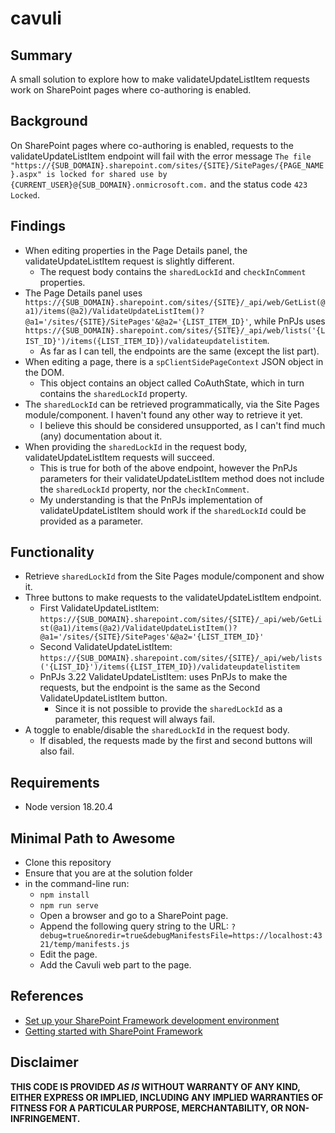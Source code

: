 # cavuli

## Summary
A small solution to explore how to make validateUpdateListItem requests work on SharePoint pages where co-authoring is enabled. 

## Background
On SharePoint pages where co-authoring is enabled, requests to the validateUpdateListItem endpoint will fail with the error message ``The file "https://{SUB_DOMAIN}.sharepoint.com/sites/{SITE}/SitePages/{PAGE_NAME}.aspx" is locked for shared use by {CURRENT_USER}@{SUB_DOMAIN}.onmicrosoft.com.`` and the status code ``423 Locked``.

## Findings
- When editing properties in the Page Details panel, the validateUpdateListItem request is slightly different.
  - The request body contains the ``sharedLockId`` and ``checkInComment`` properties.
- The Page Details panel uses ``https://{SUB_DOMAIN}.sharepoint.com/sites/{SITE}/_api/web/GetList(@a1)/items(@a2)/ValidateUpdateListItem()?@a1='/sites/{SITE}/SitePages'&@a2='{LIST_ITEM_ID}'``, while PnPJs uses ``https://{SUB_DOMAIN}.sharepoint.com/sites/{SITE}/_api/web/lists('{LIST_ID}')/items({LIST_ITEM_ID})/validateupdatelistitem``. 
  - As far as I can tell, the endpoints are the same (except the list part).
- When editing a page, there is a ``spClientSidePageContext`` JSON object in the DOM.
  - This object contains an object called CoAuthState, which in turn contains the ``sharedLockId`` property.
- The ``sharedLockId`` can be retrieved programmatically, via the Site Pages module/component. I haven't found any other way to retrieve it yet.
  - I believe this should be considered unsupported, as I can't find much (any) documentation about it.
- When providing the ``sharedLockId`` in the request body, validateUpdateListItem requests will succeed.
  - This is true for both of the above endpoint, however the PnPJs parameters for their validateUpdateListItem method does not include the ``sharedLockId`` property, nor the ``checkInComment``.
  - My understanding is that the PnPJs implementation of validateUpdateListItem should work if the ``sharedLockId`` could be provided as a parameter.

## Functionality
- Retrieve ``sharedLockId`` from the Site Pages module/component and show it.
- Three buttons to make requests to the validateUpdateListItem endpoint. 
  - First ValidateUpdateListItem: ``https://{SUB_DOMAIN}.sharepoint.com/sites/{SITE}/_api/web/GetList(@a1)/items(@a2)/ValidateUpdateListItem()?@a1='/sites/{SITE}/SitePages'&@a2='{LIST_ITEM_ID}'``
  - Second ValidateUpdateListItem: ``https://{SUB_DOMAIN}.sharepoint.com/sites/{SITE}/_api/web/lists('{LIST_ID}')/items({LIST_ITEM_ID})/validateupdatelistitem``
  - PnPJs 3.22 ValidateUpdateListItem: uses PnPJs to make the requests, but the endpoint is the same as the Second ValidateUpdateListItem button.
    - Since it is not possible to provide the ``sharedLockId`` as a parameter, this request will always fail.
- A toggle to enable/disable the ``sharedLockId`` in the request body.
  - If disabled, the requests made by the first and second buttons will also fail.

## Requirements
- Node version 18.20.4

## Minimal Path to Awesome
- Clone this repository
- Ensure that you are at the solution folder
- in the command-line run:
  - ``npm install``
  - ``npm run serve``
  - Open a browser and go to a SharePoint page.
  - Append the following query string to the URL: ``?debug=true&noredir=true&debugManifestsFile=https://localhost:4321/temp/manifests.js``
  - Edit the page.
  - Add the Cavuli web part to the page.

## References
- [Set up your SharePoint Framework development environment](https://learn.microsoft.com/en-us/sharepoint/dev/spfx/set-up-your-development-environment)
- [Getting started with SharePoint Framework](https://docs.microsoft.com/en-us/sharepoint/dev/spfx/set-up-your-developer-tenant)

## Disclaimer
**THIS CODE IS PROVIDED _AS IS_ WITHOUT WARRANTY OF ANY KIND, EITHER EXPRESS OR IMPLIED, INCLUDING ANY IMPLIED WARRANTIES OF FITNESS FOR A PARTICULAR PURPOSE, MERCHANTABILITY, OR NON-INFRINGEMENT.**
